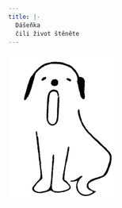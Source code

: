 ```yaml
---
title: |-
  Dášeňka
  čili život štěněte
---
```


![dasenka_ilustrace_001-300px](./resources/dasenka_ilustrace_001-300px.jpg)
